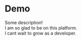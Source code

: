 # Demo

Some description!<br>
I am so glad to be on this platform.<br>
I cant wait to grow as a developer.<br>


